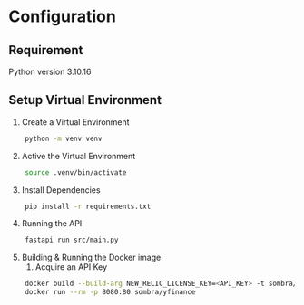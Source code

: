 # Configuration

## Requirement

Python version 3.10.16

## Setup Virtual Environment

1. Create a Virtual Environment
```bash
    python -m venv venv
```

2. Active the Virtual Environment
```bash
    source .venv/bin/activate
```

3. Install Dependencies
```bash
    pip install -r requirements.txt
```

4. Running the API
```bash
    fastapi run src/main.py
```

5. Building & Running the Docker image
    1. Acquire an API Key

```bash
    docker build --build-arg NEW_RELIC_LICENSE_KEY=<API_KEY> -t sombra/yfinance .
    docker run --rm -p 8080:80 sombra/yfinance
```